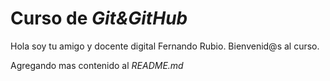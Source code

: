 # Curso de _Git&GitHub_

Hola soy tu amigo y docente digital Fernando Rubio. Bienvenid@s al curso.

Agregando mas contenido al _README.md_
